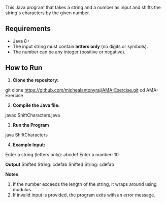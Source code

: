  This Java program that takes a string and a number as input and shifts the string's characters by the given number.

## Requirements

- Java 8+
- The input string must contain **letters only** (no digits or symbols).
- The number can be any integer (positive or negative).

## How to Run

1. **Clone the repository:**

git clone https://github.com/michealantonyraj/AMA-Exercise.git
cd AMA-Exercise

2. **Compile the Java file:**

javac ShiftCharacters.java

3. **Run the Program**

java ShiftCharacters

4. **Example Input:**

Enter a string (letters only): abcdef
Enter a number: 10

**Output**
Shifted String: cdefab
Shifted String: cdefab

**Notes**
1. If the number exceeds the length of the string, it wraps around using modulus.
2. If invalid input is provided, the program exits with an error message.
